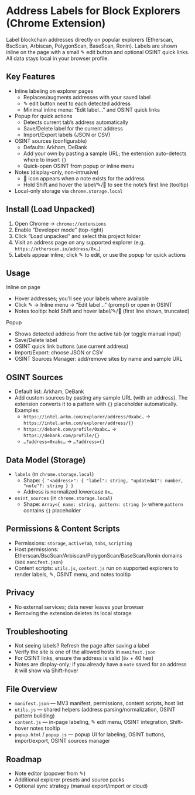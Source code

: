 # Address Labels for Block Explorers (Chrome Extension)

Label blockchain addresses directly on popular explorers (Etherscan, BscScan, Arbiscan, PolygonScan, BaseScan, Ronin). Labels are shown inline on the page with a small ✎ edit button and optional OSINT quick links. All data stays local in your browser profile.

## Key Features
- Inline labeling on explorer pages
  - Replaces/augments addresses with your saved label
  - ✎ edit button next to each detected address
  - Minimal inline menu: “Edit label…” and OSINT quick links
- Popup for quick actions
  - Detects current tab’s address automatically
  - Save/Delete label for the current address
  - Import/Export labels (JSON or CSV)
- OSINT sources (configurable)
  - Defaults: Arkham, DeBank
  - Add your own by pasting a sample URL; the extension auto-detects where to insert `{}`
  - Quick-open OSINT from popup or inline menu
- Notes (display-only, non-intrusive)
  - 📝 icon appears when a note exists for the address
  - Hold Shift and hover the label/✎/📝 to see the note’s first line (tooltip)
- Local-only storage via `chrome.storage.local`

## Install (Load Unpacked)
1. Open Chrome → `chrome://extensions`
2. Enable “Developer mode” (top-right)
3. Click “Load unpacked” and select this project folder
4. Visit an address page on any supported explorer (e.g. `https://etherscan.io/address/0x…`)
5. Labels appear inline; click ✎ to edit, or use the popup for quick actions

## Usage
Inline on page
- Hover addresses; you’ll see your labels where available
- Click ✎ → Inline menu → “Edit label…” (prompt) or open in OSINT
- Notes tooltip: hold Shift and hover label/✎/📝 (first line shown, truncated)

Popup
- Shows detected address from the active tab (or toggle manual input)
- Save/Delete label
- OSINT quick link buttons (use current address)
- Import/Export: choose JSON or CSV
- OSINT Sources Manager: add/remove sites by name and sample URL

## OSINT Sources
- Default list: Arkham, DeBank
- Add custom sources by pasting any sample URL (with an address). The extension converts it to a pattern with `{}` placeholder automatically. Examples:
  - `https://intel.arkm.com/explorer/address/0xabc…` → `https://intel.arkm.com/explorer/address/{}`
  - `https://debank.com/profile/0xabc…` → `https://debank.com/profile/{}`
  - `…?address=0xabc…` → `…?address={}`

## Data Model (Storage)
- `labels` (in `chrome.storage.local`)
  - Shape: `{ "<address>": { "label": string, "updatedAt": number, "note"?: string } }`
  - Address is normalized lowercase `0x…`
- `osint_sources` (in `chrome.storage.local`)
  - Shape: `Array<{ name: string, pattern: string }>` where `pattern` contains `{}` placeholder

## Permissions & Content Scripts
- Permissions: `storage`, `activeTab`, `tabs`, `scripting`
- Host permissions: Etherscan/BscScan/Arbiscan/PolygonScan/BaseScan/Ronin domains (see `manifest.json`)
- Content scripts: `utils.js`, `content.js` run on supported explorers to render labels, ✎, OSINT menu, and notes tooltip

## Privacy
- No external services; data never leaves your browser
- Removing the extension deletes its local storage

## Troubleshooting
- Not seeing labels? Refresh the page after saving a label
- Verify the site is one of the allowed hosts in `manifest.json`
- For OSINT links, ensure the address is valid (`0x` + 40 hex)
- Notes are display-only; if you already have a `note` saved for an address it will show via Shift-hover

## File Overview
- `manifest.json` — MV3 manifest, permissions, content scripts, host list
- `utils.js` — shared helpers (address parsing/normalization, OSINT pattern building)
- `content.js` — in-page labeling, ✎ edit menu, OSINT integration, Shift-hover notes tooltip
- `popup.html` / `popup.js` — popup UI for labeling, OSINT buttons, import/export, OSINT sources manager

## Roadmap
- Note editor (popover from ✎)
- Additional explorer presets and source packs
- Optional sync strategy (manual export/import or cloud)
